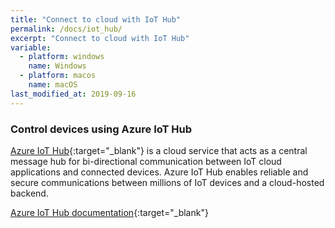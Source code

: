 ```yaml
---
title: "Connect to cloud with IoT Hub"
permalink: /docs/iot_hub/
excerpt: "Connect to cloud with IoT Hub"
variable:
  - platform: windows
    name: Windows
  - platform: macos
    name: macOS
last_modified_at: 2019-09-16
---
```


### Control devices using Azure IoT Hub

[Azure IoT Hub](https://azure.microsoft.com/en-us/services/iot-hub){:target="_blank"} is a cloud service that acts as a central message hub for bi-directional communication between IoT cloud applications and connected devices. Azure IoT Hub enables reliable and secure communications between millions of IoT devices and a cloud-hosted backend.

[Azure IoT Hub documentation](https://docs.microsoft.com/en-us/azure/iot-hub/iot-hub-devguide-sdks){:target="_blank"}


